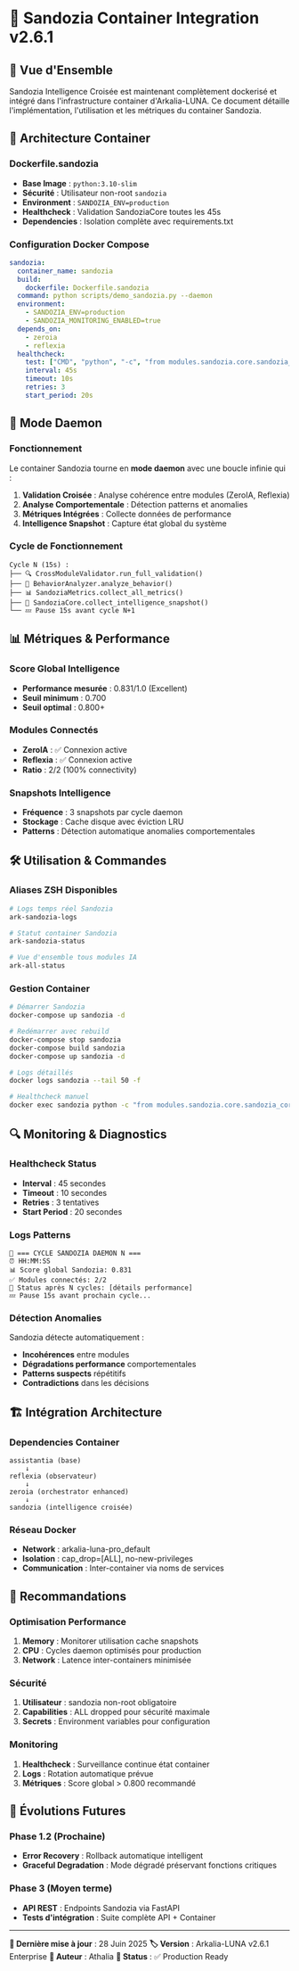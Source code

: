 # 🧠 Sandozia Container Integration v2.6.1

## 📖 Vue d'Ensemble

Sandozia Intelligence Croisée est maintenant complètement dockerisé et intégré dans l'infrastructure container d'Arkalia-LUNA. Ce document détaille l'implémentation, l'utilisation et les métriques du container Sandozia.

## 🐳 Architecture Container

### Dockerfile.sandozia
- **Base Image** : `python:3.10-slim`
- **Sécurité** : Utilisateur non-root `sandozia`
- **Environment** : `SANDOZIA_ENV=production`
- **Healthcheck** : Validation SandoziaCore toutes les 45s
- **Dependencies** : Isolation complète avec requirements.txt

### Configuration Docker Compose
```yaml
sandozia:
  container_name: sandozia
  build:
    dockerfile: Dockerfile.sandozia
  command: python scripts/demo_sandozia.py --daemon
  environment:
    - SANDOZIA_ENV=production
    - SANDOZIA_MONITORING_ENABLED=true
  depends_on:
    - zeroia
    - reflexia
  healthcheck:
    test: ["CMD", "python", "-c", "from modules.sandozia.core.sandozia_core import SandoziaCore; print('OK')"]
    interval: 45s
    timeout: 10s
    retries: 3
    start_period: 20s
```

## 🔄 Mode Daemon

### Fonctionnement
Le container Sandozia tourne en **mode daemon** avec une boucle infinie qui :

1. **Validation Croisée** : Analyse cohérence entre modules (ZeroIA, Reflexia)
2. **Analyse Comportementale** : Détection patterns et anomalies
3. **Métriques Intégrées** : Collecte données de performance
4. **Intelligence Snapshot** : Capture état global du système

### Cycle de Fonctionnement
```
Cycle N (15s) :
├── 🔍 CrossModuleValidator.run_full_validation()
├── 🧠 BehaviorAnalyzer.analyze_behavior()
├── 📊 SandoziaMetrics.collect_all_metrics()
├── 🎯 SandoziaCore.collect_intelligence_snapshot()
└── 💤 Pause 15s avant cycle N+1
```

## 📊 Métriques & Performance

### Score Global Intelligence
- **Performance mesurée** : 0.831/1.0 (Excellent)
- **Seuil minimum** : 0.700
- **Seuil optimal** : 0.800+

### Modules Connectés
- **ZeroIA** : ✅ Connexion active
- **Reflexia** : ✅ Connexion active
- **Ratio** : 2/2 (100% connectivity)

### Snapshots Intelligence
- **Fréquence** : 3 snapshots par cycle daemon
- **Stockage** : Cache disque avec éviction LRU
- **Patterns** : Détection automatique anomalies comportementales

## 🛠️ Utilisation & Commandes

### Aliases ZSH Disponibles
```bash
# Logs temps réel Sandozia
ark-sandozia-logs

# Statut container Sandozia
ark-sandozia-status

# Vue d'ensemble tous modules IA
ark-all-status
```

### Gestion Container
```bash
# Démarrer Sandozia
docker-compose up sandozia -d

# Redémarrer avec rebuild
docker-compose stop sandozia
docker-compose build sandozia
docker-compose up sandozia -d

# Logs détaillés
docker logs sandozia --tail 50 -f

# Healthcheck manuel
docker exec sandozia python -c "from modules.sandozia.core.sandozia_core import SandoziaCore; print('OK')"
```

## 🔍 Monitoring & Diagnostics

### Healthcheck Status
- **Interval** : 45 secondes
- **Timeout** : 10 secondes
- **Retries** : 3 tentatives
- **Start Period** : 20 secondes

### Logs Patterns
```
🔄 === CYCLE SANDOZIA DAEMON N ===
⏰ HH:MM:SS
📊 Score global Sandozia: 0.831
✅ Modules connectés: 2/2
🎯 Status après N cycles: [détails performance]
💤 Pause 15s avant prochain cycle...
```

### Détection Anomalies
Sandozia détecte automatiquement :
- **Incohérences** entre modules
- **Dégradations performance** comportementales
- **Patterns suspects** répétitifs
- **Contradictions** dans les décisions

## 🏗️ Intégration Architecture

### Dependencies Container
```
assistantia (base)
    ↓
reflexia (observateur)
    ↓
zeroia (orchestrator enhanced)
    ↓
sandozia (intelligence croisée)
```

### Réseau Docker
- **Network** : arkalia-luna-pro_default
- **Isolation** : cap_drop=[ALL], no-new-privileges
- **Communication** : Inter-container via noms de services

## 🎯 Recommandations

### Optimisation Performance
1. **Memory** : Monitorer utilisation cache snapshots
2. **CPU** : Cycles daemon optimisés pour production
3. **Network** : Latence inter-containers minimisée

### Sécurité
1. **Utilisateur** : sandozia non-root obligatoire
2. **Capabilities** : ALL dropped pour sécurité maximale
3. **Secrets** : Environment variables pour configuration

### Monitoring
1. **Healthcheck** : Surveillance continue état container
2. **Logs** : Rotation automatique prévue
3. **Métriques** : Score global > 0.800 recommandé

## 🚀 Évolutions Futures

### Phase 1.2 (Prochaine)
- **Error Recovery** : Rollback automatique intelligent
- **Graceful Degradation** : Mode dégradé préservant fonctions critiques

### Phase 3 (Moyen terme)
- **API REST** : Endpoints Sandozia via FastAPI
- **Tests d'intégration** : Suite complète API + Container

---

**📅 Dernière mise à jour** : 28 Juin 2025
**🏷️ Version** : Arkalia-LUNA v2.6.1 Enterprise
**👤 Auteur** : Athalia
**🎯 Status** : ✅ Production Ready
